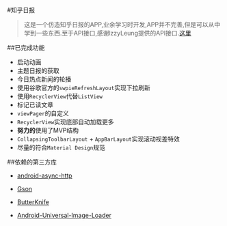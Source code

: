 

#知乎日报

>这是一个仿造知乎日报的APP,业余学习时开发,APP并不完善,但是可以从中学到一些东西.至于API接口,感谢lzzyLeung提供的API接口.[这里][1]

##已完成功能

+ 启动动画
+ 主题日报的获取
+ 今日热点新闻的轮播
+ 使用谷歌官方的`swpieRefreshLayout`实现下拉刷新
+ 使用`RecyclerView`代替`ListView`
+ 标记已读文章
+ `viewPager`的自定义
+ `RecyclerView`实现底部自动加载更多
+ **努力的**使用了MVP结构
+ `CollapsingToolbarLayout` + `AppBarLayout`实现滚动视差特效
+ 尽量的符合`Material Design`规范


##依赖的第三方库

+ [android-async-http][2]
+ [Gson][3]
+ [ButterKnife][4]
+ [Android-Universal-Image-Loader][5]

  [1]: https://github.com/iKrelve/KuaiHu/blob/master/%E7%9F%A5%E4%B9%8E%E6%97%A5%E6%8A%A5API.md
  [2]: https://github.com/loopj/android-async-http
  [3]: https://github.com/google/gson
  [4]:https://github.com/JakeWharton/butterknife
  [5]:https://github.com/nostra13/Android-Universal-Image-Loader